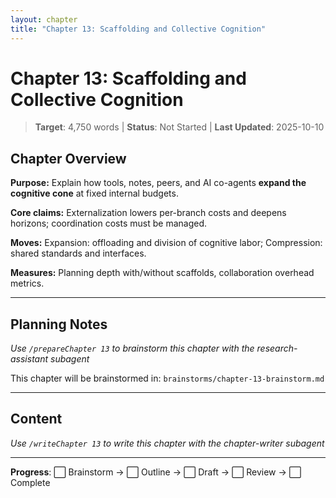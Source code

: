 ```yaml
---
layout: chapter
title: "Chapter 13: Scaffolding and Collective Cognition"
---
```


# Chapter 13: Scaffolding and Collective Cognition

> **Target**: 4,750 words | **Status**: Not Started | **Last Updated**: 2025-10-10

## Chapter Overview

**Purpose:** Explain how tools, notes, peers, and AI co-agents **expand the cognitive cone** at fixed internal budgets.

**Core claims:** Externalization lowers per-branch costs and deepens horizons; coordination costs must be managed.

**Moves:** Expansion: offloading and division of cognitive labor; Compression: shared standards and interfaces.

**Measures:** Planning depth with/without scaffolds, collaboration overhead metrics.

---

## Planning Notes

*Use `/prepareChapter 13` to brainstorm this chapter with the research-assistant subagent*

This chapter will be brainstormed in: `brainstorms/chapter-13-brainstorm.md`

---

## Content

*Use `/writeChapter 13` to write this chapter with the chapter-writer subagent*

---

**Progress**: ⬜ Brainstorm → ⬜ Outline → ⬜ Draft → ⬜ Review → ⬜ Complete

<script src="https://hypothes.is/embed.js" async></script>
